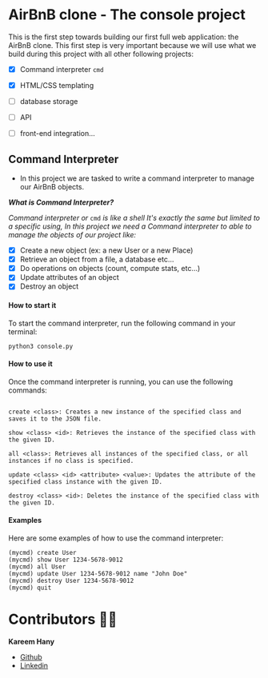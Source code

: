 # AirBnB clone - The console project



This is the first step towards building our first full web application: the AirBnB clone. This first step is very important because we will use what we build during this project with all other following projects:

- [x] Command interpreter `cmd`
- [x] HTML/CSS templating
- [ ] database storage
- [ ] API
- [ ] front-end integration…



## Command Interpreter
- In this project we are tasked to write a command interpreter to manage our AirBnB objects.
 
***What is Command Interpreter?***

*Command interpreter or* `cmd` *is like a shell It's exactly the same but limited to a specific using, In this project we need a Command interpreter to able to manage the objects of our project like:* 


- [x] Create a new object (ex: a new User or a new Place)
- [x] Retrieve an object from a file, a database etc…
- [x] Do operations on objects (count, compute stats, etc…)
- [x] Update attributes of an object
- [x] Destroy an object

#### How to start it
To start the command interpreter, run the following command in your terminal:
```shell
python3 console.py
```

#### How to use it
Once the command interpreter is running, you can use the following commands:
```

create <class>: Creates a new instance of the specified class and saves it to the JSON file.

show <class> <id>: Retrieves the instance of the specified class with the given ID.

all <class>: Retrieves all instances of the specified class, or all instances if no class is specified.

update <class> <id> <attribute> <value>: Updates the attribute of the specified class instance with the given ID.

destroy <class> <id>: Deletes the instance of the specified class with the given ID.
```
#### Examples
Here are some examples of how to use the command interpreter:
```
(mycmd) create User
(mycmd) show User 1234-5678-9012
(mycmd) all User
(mycmd) update User 1234-5678-9012 name "John Doe"
(mycmd) destroy User 1234-5678-9012
(mycmd) quit
```

# Contributors 👨‍💻

**Kareem Hany**

- [Github](https://github.com/Kareem1715)
- [Linkedin](https://www.linkedin.com/in/kareem-hany-%F0%9F%87%B5%F0%9F%87%B8-352bb8230/)
